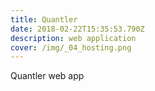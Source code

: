 ```yaml
---
title: Quantler
date: 2018-02-22T15:35:53.790Z
description: web application
cover: /img/_04_hosting.png
---
```



Quantler web app
